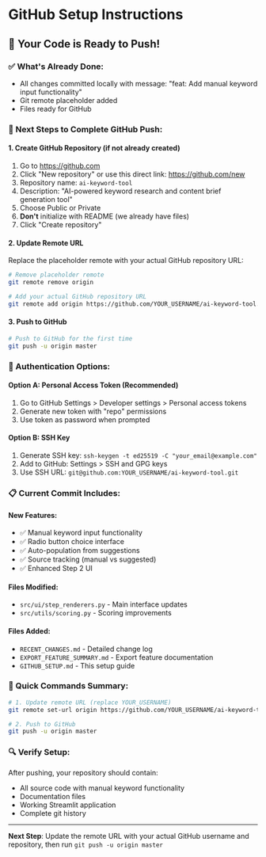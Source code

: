 # GitHub Setup Instructions

## 🚀 Your Code is Ready to Push!

### ✅ What's Already Done:
- All changes committed locally with message: "feat: Add manual keyword input functionality"
- Git remote placeholder added
- Files ready for GitHub

### 🔧 Next Steps to Complete GitHub Push:

#### 1. Create GitHub Repository (if not already created)
1. Go to https://github.com
2. Click "New repository" or use this direct link: https://github.com/new
3. Repository name: `ai-keyword-tool`
4. Description: "AI-powered keyword research and content brief generation tool"
5. Choose Public or Private
6. **Don't** initialize with README (we already have files)
7. Click "Create repository"

#### 2. Update Remote URL
Replace the placeholder remote with your actual GitHub repository URL:

```bash
# Remove placeholder remote
git remote remove origin

# Add your actual GitHub repository URL
git remote add origin https://github.com/YOUR_USERNAME/ai-keyword-tool.git
```

#### 3. Push to GitHub
```bash
# Push to GitHub for the first time
git push -u origin master
```

### 🔐 Authentication Options:

#### Option A: Personal Access Token (Recommended)
1. Go to GitHub Settings > Developer settings > Personal access tokens
2. Generate new token with "repo" permissions
3. Use token as password when prompted

#### Option B: SSH Key
1. Generate SSH key: `ssh-keygen -t ed25519 -C "your_email@example.com"`
2. Add to GitHub: Settings > SSH and GPG keys
3. Use SSH URL: `git@github.com:YOUR_USERNAME/ai-keyword-tool.git`

### 📋 Current Commit Includes:

#### New Features:
- ✅ Manual keyword input functionality
- ✅ Radio button choice interface
- ✅ Auto-population from suggestions
- ✅ Source tracking (manual vs suggested)
- ✅ Enhanced Step 2 UI

#### Files Modified:
- `src/ui/step_renderers.py` - Main interface updates
- `src/utils/scoring.py` - Scoring improvements

#### Files Added:
- `RECENT_CHANGES.md` - Detailed change log
- `EXPORT_FEATURE_SUMMARY.md` - Export feature documentation
- `GITHUB_SETUP.md` - This setup guide

### 🎯 Quick Commands Summary:
```bash
# 1. Update remote URL (replace YOUR_USERNAME)
git remote set-url origin https://github.com/YOUR_USERNAME/ai-keyword-tool.git

# 2. Push to GitHub
git push -u origin master
```

### 🔍 Verify Setup:
After pushing, your repository should contain:
- All source code with manual keyword functionality
- Documentation files
- Working Streamlit application
- Complete git history

---
**Next Step**: Update the remote URL with your actual GitHub username and repository, then run `git push -u origin master`
